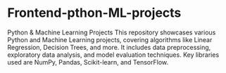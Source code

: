 # Frontend-pthon-ML-projects
Python &amp; Machine Learning Projects This repository showcases various Python and Machine Learning projects, covering algorithms like Linear Regression, Decision Trees, and more. It includes data preprocessing, exploratory data analysis, and model evaluation techniques. Key libraries used are NumPy, Pandas, Scikit-learn, and TensorFlow. 
